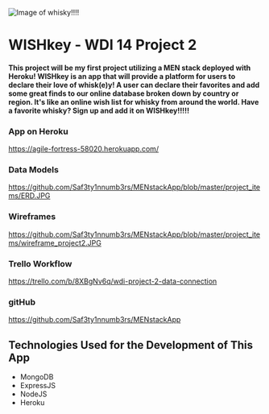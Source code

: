 ![Image of whisky!!!!](https://cdn.gearpatrol.com/wp-content/uploads/2013/10/tasting-notes-japanese-whisky-gear-patrol-lead-full-v3.jpg)

# WISHkey - WDI 14 Project 2
#### This project will be my first project utilizing a MEN stack deployed with Heroku! WISHkey is an app that will provide a platform for users to declare their love of whisk(e)y! A user can declare their favorites and add some great finds to our online database broken down by country or region. It's like an online wish list for whisky from around the world. Have a favorite whisky? Sign up and add it on WISHkey!!!!!

### App on Heroku

https://agile-fortress-58020.herokuapp.com/

### Data Models
https://github.com/Saf3ty1nnumb3rs/MENstackApp/blob/master/project_items/ERD.JPG


### Wireframes

https://github.com/Saf3ty1nnumb3rs/MENstackApp/blob/master/project_items/wireframe_project2.JPG

### Trello Workflow

https://trello.com/b/8XBgNv6q/wdi-project-2-data-connection

### gitHub

https://github.com/Saf3ty1nnumb3rs/MENstackApp



## Technologies Used for the Development of This App

* MongoDB
* ExpressJS
* NodeJS
* Heroku
